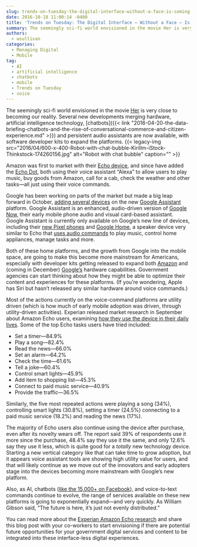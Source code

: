 ```yaml
---
slug: trends-on-tuesday-the-digital-interface-without-a-face-is-coming-fast
date: 2016-10-18 11:00:14 -0400
title: 'Trends on Tuesday: The Digital Interface — Without a Face — Is Coming Fast'
summary: The seemingly sci-fi world envisioned in the movie Her is very close to becoming our reality. Several new developments merging hardware, artificial intelligence technology, chatbots and persistent audio assistants are now available, with software developer kits to expand the platforms. Amazon was first to market with their Echo device, and since have added the Echo
authors:
  - wsullivan
categories:
  - Managing Digital
  - Mobile
tag:
  - AI
  - artificial intelligence
  - chatbots
  - mobile
  - Trends on Tuesday
  - voice
---
```


The seemingly sci-fi world envisioned in the movie [Her](http://www.imdb.com/title/tt1798709/) is very close to becoming our reality. Several new developments merging hardware, artificial intelligence technology, [chatbots]({{< link "2016-04-20-the-data-briefing-chatbots-and-the-rise-of-conversational-commerce-and-citizen-experience.md" >}}) and persistent audio assistants are now available, with software developer kits to expand the platforms. {{< legacy-img src="2016/04/600-x-400-Robot-with-chat-bubble-Kirillm-iStock-Thinkstock-174260156.jpg" alt="Robot with chat bubble" caption="" >}} 

Amazon was first to market with their [Echo device](http://amazon.com/Amazon-Echo-Bluetooth-Speaker-with-WiFi-Alexa/dp/B00X4WHP5E), and since have added the [Echo Dot](https://amazon.com/dp/B01DFKC2SO/), both using their voice assistant “Alexa” to allow users to play music, buy goods from Amazon, call for a cab, check the weather and other tasks—all just using their voice commands.

Google has been working on parts of the market but made a big leap forward in October, [adding several devices](http://lifehacker.com/everything-google-announced-at-its-made-by-google-eve-1787404179) on the new [Google Assistant](https://assistant.google.com/) platform. Google Assistant is an enhanced, audio-driven version of [Google Now](https://www.google.com/search/about/learn-more/now/), their early mobile phone audio and visual card-based assistant. Google Assistant is currently only available on Google’s new line of devices, including their [new Pixel phones](https://madeby.google.com/phone/) and [Google Home](https://madeby.google.com/home/), a speaker device very similar to Echo that [uses audio commands](https://madeby.google.com/home/features/#?filters=entertainment) to play music, control home appliances, manage tasks and more.

Both of these home platforms, and the growth from Google into the mobile space, are going to make this become more mainstream for Americans, especially with developer kits getting released to expand both [Amazon](https://developer.amazon.com/echo) and (coming in December) [Google’s](http://www.theverge.com/2016/10/4/13164882/google-assistant-actions-on-google-developer-sdk) hardware capabilities. Government agencies can start thinking about how they might be able to optimize their content and experiences for these platforms. (If you’re wondering, Apple has Siri but hasn’t released any similar hardware around voice commands.)

Most of the actions currently on the voice-command platforms are utility driven (which is how much of early mobile adoption was driven, through utility-driven activities). Experian released market research in September about Amazon Echo users, examining [how they use the device in their daily lives](https://www.experian.com/innovation/thought-leadership/amazon-echo-consumer-survey.jsp). Some of the top Echo tasks users have tried included:

  * Set a timer—84.9%
  * Play a song—82.4%
  * Read the news—66.0%
  * Set an alarm—64.2%
  * Check the time—61.6%
  * Tell a joke—60.4%
  * Control smart lights—45.9%
  * Add item to shopping list—45.3%
  * Connect to paid music service—40.9%
  * Provide the traffic—36.5%

Similarly, the five most repeated actions were playing a song (34%), controlling smart lights (30.8%), setting a timer (24.5%) connecting to a paid music service (18.2%) and reading the news (17%).

The majority of Echo users also continue using the device after purchase, even after its novelty wears off. The report said 39% of respondents use it more since the purchase, 48.4% say they use it the same, and only 12.6% say they use it less, which is quite good for a _totally_ new technology device. Starting a new vertical category like that can take time to grow adoption, but it appears voice assistant tools are showing high utility value for users, and that will likely continue as we move out of the innovators and early adopters stage into the devices becoming more mainstream with Google&#8217;s new platform.

Also, as AI, chatbots ([like the 15,000+ on Facebook](https://developers.facebook.com/blog/post/2016/04/12/bots-for-messenger/)), and voice-to-text commands continue to evolve, the range of services available on these new platforms is going to exponentially expand—and very quickly. As William Gibson said, “The future is here, it’s just not evenly distributed.”

You can read more about the [Experian Amazon Echo research](https://www.experian.com/innovation/thought-leadership/amazon-echo-consumer-survey.jsp) and share this blog post with your co-workers to start envisioning if there are potential future opportunities for your government digital services and content to be integrated into these interface-less digital experiences.